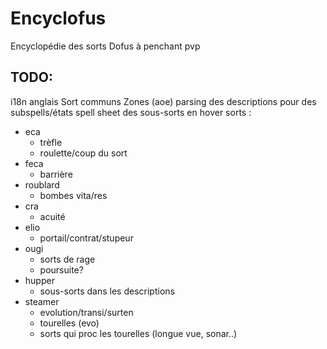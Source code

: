 # Encyclofus
Encyclopédie des sorts Dofus à penchant pvp

## TODO:
i18n anglais
Sort communs
Zones (aoe)
parsing des descriptions pour des subspells/états 
spell sheet des sous-sorts en hover
sorts :
- eca
    - trèfle
    - roulette/coup du sort
- feca
    - barrière
- roublard
    - bombes vita/res
- cra
    - acuité
- elio
    - portail/contrat/stupeur
- ougi
    - sorts de rage
    - poursuite? 
- hupper
    - sous-sorts dans les descriptions
- steamer
    - evolution/transi/surten
    - tourelles (evo)
    - sorts qui proc les tourelles (longue vue, sonar..)
